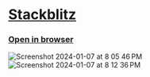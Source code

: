 # <a href="https://stackblitz.com/~/github.com/sudo-self/vercel-ai-chat-sveltekit-openai">Stackblitz</a>
### <a href="https://vercel-ai-chat-sveltekit-openai-sudo-self.vercel.app/">Open in browser</a>
![Screenshot 2024-01-07 at 8 05 46 PM](https://github.com/sudo-self/vercel-ai-chat-sveltekit-openai/assets/119916323/a2bf0a68-fefa-4eb2-8e04-5e544cdc3ef1)
![Screenshot 2024-01-07 at 8 12 36 PM](https://github.com/sudo-self/vercel-ai-chat-sveltekit-openai/assets/119916323/b153aabf-c52d-4e02-9aff-1ef3bbfb4de1)
